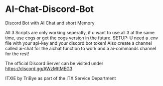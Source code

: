 # AI-Chat-Discord-Bot
Discord Bot with AI Chat and short Memory

All 3 Scripts are only working seperatly, if u want to use all 3 at the same time, use cogs or get the cogs version in the future. 
SETUP:
U need a .env file with your api-key and your discord bot token!
Also create a channel called ai-chat for the aichat function to work and a ai-commands channel for the rest!

The official Discord Server can be visited under https://discord.gg/AWzMttMEG3

ITXIE by TriBye as part of the ITX Service Department
